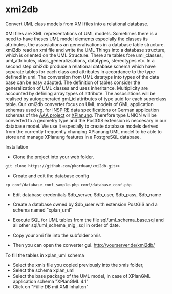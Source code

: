 # xmi2db
Convert UML class models from XMI files into a relational database.

XMI files are XML representations of UML models. Sometimes there is a need to have theses UML model elements especially the classes its attributes, the assosiations an generalisations in a database table structure.
xmi2db read an xmi file and write the UML Things into a database structure, which is oriented on the UML Structure. There are tables fore uml_classes, uml_attributes, class_generalizsations, datatypes, stereotypes etc.
In a second step xmi2db produce a relational database schema which have separate tables for each class and attributes in accordance to the type defined in uml. The conversion from UML datatyps into types of the data base can be easy adapted. The definition of tables consider the generalization of UML classes and uses inheritance. Multiplicity are accounted by defining array types of attribute. The assosiations will be realised by autogenerated gml_id attributes of type uuid for each superclass table.
Our xmi2db converter focus on UML models of GML application schemas used eg. for [INSPIRE](http://inspire.ec.europa.eu/data-model/approved/r4618-ir/html/) data specifications or German application schemas of the [AAA project](http://www.adv-online.de/AAA-Modell/) or [XPlanung](http://www.iai.fzk.de/www-extern/index.php?id=679). Therefore type UNION will be converted to a geometry type and the PostGIS extension is neccesary in our database model.
We use it especially to create database models derived from the currently frequently changing XPlanung UML model to be able to store and manage XPlanung features in a PostgreSQL database.

Installation

* Clone the project into your web folder.
```
git clone https://github.com/pkorduan/xmi2db.git<>
```
* Create and edit the database config
```
cp conf/database_conf_sample.php conf/database_conf.php
```
* Edit database credentials $db_server, $db_user, $db_pass, $db_name

* Create a database owned by $db_user with extension PostGIS and a schema named "xplan_uml"

* Execute SQL for UML tables from the file sql/uml_schema_base.sql and all other sql/uml_schema_mig_<date>.sql in order of date.

* Copy your xmi file into the subfolder xmis

* Then you can open the converter gui.
http://yourserver.de/xmi2db/

To fill the tables in xplan_uml schema
* Select the xmis file you copied previously into the xmis folder,
* Select the schema xplan_uml
* Select the base package of the UML model, in case of XPlanGML application schema "XPlanGML 4.1"
* Click on "Fülle DB mit XMI Inhalten"
